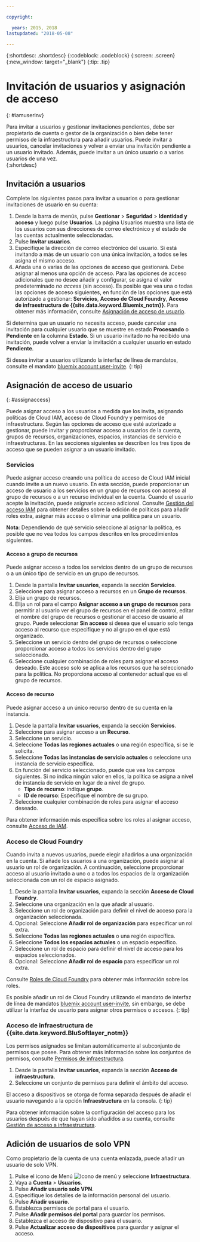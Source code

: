 ```yaml
---

copyright:

  years: 2015, 2018
lastupdated: "2018-05-08"

---
```


{:shortdesc: .shortdesc}
{:codeblock: .codeblock}
{:screen: .screen}
{:new_window: target="_blank"}
{:tip: .tip}

# Invitación de usuarios y asignación de acceso
{: #iamuserinv}

Para invitar a usuarios y gestionar invitaciones pendientes, debe ser propietario de cuenta o gestor de la organización o bien debe tener permisos de la infraestructura para añadir usuarios. Puede invitar a usuarios, cancelar invitaciones y volver a enviar una invitación pendiente a un usuario invitado. Además, puede invitar a un único usuario o a varios usuarios de una vez.  
{:shortdesc}

## Invitación a usuarios

Complete los siguientes pasos para invitar a usuarios o para gestionar invitaciones de usuario en su cuenta:

1. Desde la barra de menús, pulse **Gestionar** &gt; **Seguridad** &gt; **Identidad y acceso** y luego pulse **Usuarios**. La página Usuarios muestra una lista de los usuarios con sus direcciones de correo electrónico y el estado de las cuentas actualmente seleccionadas.
2. Pulse **Invitar usuarios**.
3. Especifique la dirección de correo electrónico del usuario. Si está invitando a más de un usuario con una única invitación, a todos se les asigna el mismo acceso.
4. Añada una o varias de las opciones de acceso que gestionará. Debe asignar al menos una opción de acceso. Para las opciones de acceso adicionales que no desee añadir y configurar, se asigna el valor predeterminado *no access* (sin acceso). Es posible que vea una o todas las opciones de acceso siguientes, en función de las opciones que está autorizado a gestionar: **Servicios**, **Acceso de Cloud Foundry**, **Acceso de infraestructura de {{site.data.keyword.Bluemix_notm}}**. Para obtener más información, consulte [Asignación de acceso de usuario](/docs/iam/iamuserinv.html#assignaccess).

Si determina que un usuario no necesita acceso, puede cancelar una invitación para cualquier usuario que se muestre en estado **Procesando** o **Pendiente** en la columna **Estado**. Si un usuario invitado no ha recibido una invitación, puede volver a enviar la invitación a cualquier usuario en estado **Pendiente**.

Si desea invitar a usuarios utilizando la interfaz de línea de mandatos, consulte el mandato [bluemix account user-invite](/docs/cli/reference/bluemix_cli/bx_cli.html#bluemix_account_user_invite).
{: tip}

## Asignación de acceso de usuario
{: #assignaccess}

Puede asignar acceso a los usuarios a medida que los invita, asignando políticas de Cloud IAM, acceso de Cloud Foundry y permisos de infraestructura. Según las opciones de acceso que esté autorizado a gestionar, puede invitar y proporcionar acceso a usuarios de la cuenta, grupos de recursos, organizaciones, espacios, instancias de servicio e infraestructuras. En las secciones siguientes se describen los tres tipos de acceso que se pueden asignar a un usuario invitado.

### Servicios

Puede asignar acceso creando una política de acceso de Cloud IAM inicial cuando invite a un nuevo usuario. En esta sección, puede proporcionar un acceso de usuario a los servicios en un grupo de recursos con acceso al grupo de recursos o a un recurso individual en la cuenta. Cuando el usuario acepte la invitación, puede asignarle acceso adicional. Consulte [Gestión del acceso IAM](/docs/iam/mngiam.html#iammanidaccser) para obtener detalles sobre la edición de políticas para añadir roles extra, asignar más acceso o eliminar una política para un usuario.

**Nota**: Dependiendo de qué servicio seleccione al asignar la política, es posible que no vea todos los campos descritos en los procedimientos siguientes.

#### Acceso a grupo de recursos

Puede asignar acceso a todos los servicios dentro de un grupo de recursos o a un único tipo de servicio en un grupo de recursos.

1. Desde la pantalla **Invitar usuarios**, expanda la sección **Servicios**.
2. Seleccione para asignar acceso a recursos en un **Grupo de recursos**.
3. Elija un grupo de recursos.
4. Elija un rol para el campo **Asignar acceso a un grupo de recursos** para permitir al usuario ver el grupo de recursos en el panel de control, editar el nombre del grupo de recursos o gestionar el acceso de usuario al grupo. Puede seleccionar **Sin acceso** si desea que el usuario solo tenga acceso al recurso que especifique y no al grupo en el que está organizado.
5. Seleccione un servicio dentro del grupo de recursos o seleccione proporcionar acceso a todos los servicios dentro del grupo seleccionado.
6. Seleccione cualquier combinación de roles para asignar el acceso deseado. Este acceso solo se aplica a los recursos que ha seleccionado para la política. No proporciona acceso al contenedor actual que es el grupo de recursos.


#### Acceso de recurso

Puede asignar acceso a un único recurso dentro de su cuenta en la instancia.

1. Desde la pantalla **Invitar usuarios**, expanda la sección **Servicios**.
2. Seleccione para asignar acceso a un **Recurso**.
3. Seleccione un servicio.
4. Seleccione **Todas las regiones actuales** o una región específica, si se le solicita.
5. Seleccione **Todas las instancias de servicio actuales** o seleccione una instancia de servicio específica.
6. En función del servicio seleccionado, puede que vea los campos siguientes. Si no indica ningún valor en ellos, la política se asigna a nivel de instancia de servicio en lugar de a nivel de grupo.
    * **Tipo de recurso**: indique **grupo**.
    * **ID de recurso**: Especifique el nombre de su grupo.
7. Seleccione cualquier combinación de roles para asignar el acceso deseado.

Para obtener información más específica sobre los roles al asignar acceso, consulte [Acceso de IAM](/docs/iam/users_roles.html#iamusermanrol).

### Acceso de Cloud Foundry

Cuando invita a nuevos usuarios, puede elegir añadirlos a una organización en la cuenta. Si añade los usuarios a una organización, puede asignar al usuario un rol de organización. A continuación, seleccione proporcionar acceso al usuario invitado a uno o a todos los espacios de la organización seleccionada con un rol de espacio asignado.

1. Desde la pantalla **Invitar usuarios**, expanda la sección **Acceso de Cloud Foundry**.
2. Seleccione una organización en la que añadir al usuario.
3. Seleccione un rol de organización para definir el nivel de acceso para la organización seleccionada.
4. Opcional: Seleccione **Añadir rol de organización** para especificar un rol extra.
5. Seleccione **Todas las regiones actuales** o una región específica.
6. Seleccione **Todos los espacios actuales** o un espacio específico.
7. Seleccione un rol de espacio para definir el nivel de acceso para los espacios seleccionados.
8. Opcional: Seleccione **Añadir rol de espacio** para especificar un rol extra.

Consulte [Roles de Cloud Foundry](/docs/iam/cfaccess.html#cfroles) para obtener más información sobre los roles.

Es posible añadir un rol de Cloud Foundry utilizando el mandato de interfaz de línea de mandatos [bluemix account user-invite](/docs/cli/reference/bluemix_cli/bx_cli.html#bluemix_account_user_invite), sin embargo, se debe utilizar la interfaz de usuario para asignar otros permisos o accesos.
{: tip}

### Acceso de infraestructura de {{site.data.keyword.BluSoftlayer_notm}}

Los permisos asignados se limitan automáticamente al subconjunto de permisos que posee. Para obtener más información sobre los conjuntos de permisos, consulte [Permisos de infraestructura](/docs/iam/infrastructureaccess.html#infrapermission).

1. Desde la pantalla **Invitar usuarios**, expanda la sección **Acceso de infraestructura**.
2. Seleccione un conjunto de permisos para definir el ámbito del acceso.

El acceso a dispositivos se otorga de forma separada después de añadir el usuario navegando a la opción **Infraestructura** en la consola.
{: tip}

Para obtener información sobre la configuración del acceso para los usuarios después de que hayan sido añadidos a su cuenta, consulte [Gestión de acceso a infraestructura](/docs/iam/mnginfra.html#managing-infrastructure-access).

## Adición de usuarios de solo VPN

Como propietario de la cuenta de una cuenta enlazada, puede añadir un usuario de solo VPN.

1. Pulse el icono de Menú ![Icono de menú](../icons/icon_hamburger.svg) y seleccione **Infraestructura**.
2. Vaya a **Cuenta** &gt; **Usuarios**.
3. Pulse **Añadir usuario solo VPN**.
4. Especifique los detalles de la información personal del usuario.
5. Pulse **Añadir usuario**.
6. Establezca permisos de portal para el usuario.
7. Pulse **Añadir permisos del portal** para guardar los permisos.
8. Establezca el acceso de dispositivo para el usuario.
9. Pulse **Actualizar acceso de dispositivos** para guardar y asignar el acceso.

